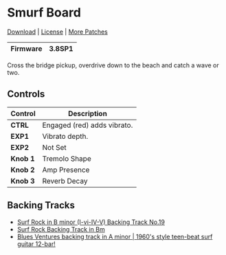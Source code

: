 # Smurf Board

[Download](https://github.com/markfeit/ampero/raw/master/patches/Smurf-Bored.prst) | [License](README.md#License) | [More Patches](https://github.com/markfeit/ampero/tree/master/patches)

| Firmware | 3.8SP1 |
|----------|--------|

Cross the bridge pickup, overdrive down to the beach and catch a wave or two.


## Controls

| Control | Description |
| ------- | ----------- |
| **CTRL** | Engaged (red) adds vibrato. |
| **EXP1** | Vibrato depth. |
| **EXP2** | Not Set |
| **Knob 1** | Tremolo Shape |
| **Knob 2** | Amp Presence |
| **Knob 3** | Reverb Decay |

## Backing Tracks

 * [Surf Rock in B minor (I-vi-IV-V) Backing Track No.19](https://www.youtube.com/watch?v=9ZB7s8RChxs)
 * [Surf Rock Backing Track in Bm](https://www.youtube.com/watch?v=TUwtxkZwc-Q)
 * [Blues Ventures backing track in A minor | 1960's style teen-beat surf guitar 12-bar!](https://www.youtube.com/watch?v=DmK5Rk2EKTc)
 